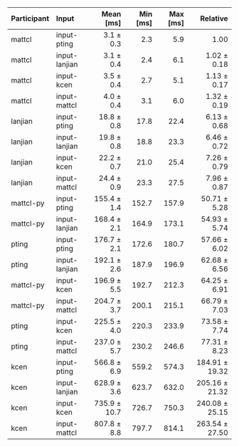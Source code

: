 | Participant | Input | Mean [ms] | Min [ms] | Max [ms] | Relative |
|:---|:---|---:|---:|---:|---:|
| mattcl | input-pting | 3.1 ± 0.3 | 2.3 | 5.9 | 1.00 |
| mattcl | input-lanjian | 3.1 ± 0.4 | 2.4 | 6.1 | 1.02 ± 0.18 |
| mattcl | input-kcen | 3.5 ± 0.4 | 2.7 | 5.1 | 1.13 ± 0.17 |
| mattcl | input-mattcl | 4.0 ± 0.4 | 3.1 | 6.0 | 1.32 ± 0.19 |
| lanjian | input-pting | 18.8 ± 0.8 | 17.8 | 22.4 | 6.13 ± 0.68 |
| lanjian | input-lanjian | 19.8 ± 0.8 | 18.8 | 23.3 | 6.46 ± 0.72 |
| lanjian | input-kcen | 22.2 ± 0.7 | 21.0 | 25.4 | 7.26 ± 0.79 |
| lanjian | input-mattcl | 24.4 ± 0.9 | 23.3 | 27.5 | 7.96 ± 0.87 |
| mattcl-py | input-pting | 155.4 ± 1.4 | 152.7 | 157.9 | 50.71 ± 5.28 |
| mattcl-py | input-lanjian | 168.4 ± 2.1 | 164.9 | 173.1 | 54.93 ± 5.74 |
| pting | input-pting | 176.7 ± 2.1 | 172.6 | 180.7 | 57.66 ± 6.02 |
| pting | input-lanjian | 192.1 ± 2.6 | 187.9 | 196.9 | 62.68 ± 6.56 |
| mattcl-py | input-kcen | 196.9 ± 5.5 | 192.7 | 212.3 | 64.25 ± 6.91 |
| mattcl-py | input-mattcl | 204.7 ± 3.7 | 200.1 | 215.1 | 66.79 ± 7.03 |
| pting | input-kcen | 225.5 ± 4.0 | 220.3 | 233.9 | 73.58 ± 7.74 |
| pting | input-mattcl | 237.0 ± 5.7 | 230.2 | 246.6 | 77.31 ± 8.23 |
| kcen | input-pting | 566.8 ± 6.9 | 559.2 | 574.3 | 184.91 ± 19.32 |
| kcen | input-lanjian | 628.9 ± 3.6 | 623.7 | 632.0 | 205.16 ± 21.32 |
| kcen | input-kcen | 735.9 ± 10.7 | 726.7 | 750.3 | 240.08 ± 25.15 |
| kcen | input-mattcl | 807.8 ± 8.8 | 797.7 | 814.1 | 263.54 ± 27.50 |
